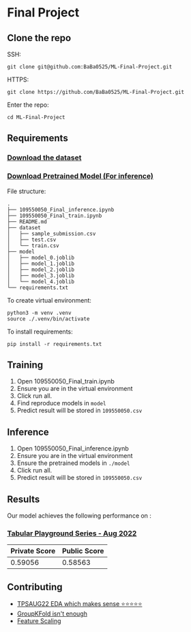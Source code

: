 # Final Project

## Clone the repo

SSH:
```SSH
git clone git@github.com:BaBa0525/ML-Final-Project.git
```
HTTPS:
```HTTPS
git clone https://github.com/BaBa0525/ML-Final-Project.git
```

Enter the repo:

```cd
cd ML-Final-Project
```

## Requirements

### [Download the dataset](https://www.kaggle.com/competitions/tabular-playground-series-aug-2022/data)

### [Download Pretrained Model (For inference)](https://drive.google.com/drive/folders/1w23bvOf5d6-CEmAcRDuGHDZ7cowxh8Bi?usp=share_link)

File structure:

```
.
├── 109550050_Final_inference.ipynb
├── 109550050_Final_train.ipynb
├── README.md
├── dataset
│   ├── sample_submission.csv
│   ├── test.csv
│   └── train.csv
├── model
│   ├── model_0.joblib
│   ├── model_1.joblib
│   ├── model_2.joblib
│   ├── model_3.joblib
│   └── model_4.joblib
└── requirements.txt
```

To create virtual environment:

```venv
python3 -m venv .venv
source ./.venv/bin/activate
```

To install requirements:

```setup
pip install -r requirements.txt
```

## Training

1. Open 109550050_Final_train.ipynb
2. Ensure you are in the virtual environment
3. Click run all.
4. Find reproduce models in `model`
5. Predict result will be stored in `109550050.csv`


## Inference

1. Open 109550050_Final_inference.ipynb
2. Ensure you are in the virtual environment
3. Ensure the pretrained models in `./model`
4. Click run all.
5. Predict result will be stored in `109550050.csv`

## Results

Our model achieves the following performance on :

### [Tabular Playground Series - Aug 2022](https://www.kaggle.com/competitions/tabular-playground-series-aug-2022/overview)

| Private Score | Public Score |
|-------------- | ------------ |
|    0.59056    |    0.58563   |




## Contributing

- [TPSAUG22 EDA which makes sense ⭐️⭐️⭐️⭐️⭐️](https://www.kaggle.com/code/ambrosm/tpsaug22-eda-which-makes-sense)
- [GroupKFold isn't enough](https://www.kaggle.com/competitions/tabular-playground-series-aug-2022/discussion/341896)
- [Feature Scaling](https://ithelp.ithome.com.tw/articles/10237985?sc=rss.iron)